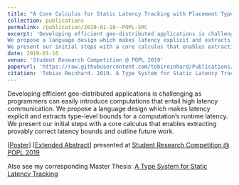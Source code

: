 ```yaml
---
title: "A Core Calculus for Static Latency Tracking with Placement Types"
collection: publications
permalink: /publication/2019-01-16--POPL-SRC
excerpt: 'Developing efficient geo-distributed applications is challenging as programmers can easily introduce computations that entail high latency communication.
We propose a language design which makes latency explicit and extracts type-level bounds for a computation’s runtime latency.
We present our initial steps with a core calculus that enables extracting provably correct latency bounds and outline future work.'
date: 2019-01-16
venue: 'Student Research Competition @ POPL 2019'
paperurl: 'https://raw.githubusercontent.com/tobireinhard/Publications/master/SRC_papers/POPL19-SRC--CoreCalculusStaticLatencyTracking.pdf'
citation: 'Tobias Reinhard. 2019. A Type System for Static Latency Tracking. Student Research Competition @ POPL'
---
```


Developing efficient geo-distributed applications is challenging as programmers can easily introduce computations that entail high latency communication.
We propose a language design which makes latency explicit and extracts type-level bounds for a computation’s runtime latency.
We present our initial steps with a core calculus that enables extracting provably correct latency bounds and outline future work.


[[Poster](https://raw.githubusercontent.com/tobireinhard/Publications/master/posters/POPL19-SRC-Poster.pdf)]
[[Extended Abstract](https://raw.githubusercontent.com/tobireinhard/Publications/master/SRC_papers/POPL19-SRC--CoreCalculusStaticLatencyTracking.pdf)]
presented at
[Student Research Competition @ POPL 2019](https://popl19.sigplan.org/track/POPL-2019-Student-Research-Competition?track=POPL%20Student%20Research%20Competition#Accepted-Posters-)


Also see my corresponding Master Thesis: [A Type System for Static Latency Tracking](https://reito.eu/publication/2018-12-20--MasterThesis)
